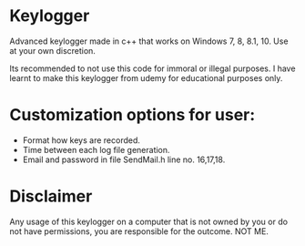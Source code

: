 # Keylogger
Advanced keylogger made in c++ that works on Windows 7, 8, 8.1, 10.  Use at your own discretion.  

Its recommended to not use this code for immoral or illegal purposes. I have learnt to make this keylogger from udemy for educational purposes only. 

# Customization options for user:
  - Format how keys are recorded.
  - Time between each log file generation.
  - Email and password in file SendMail.h line no. 16,17,18.
  
# Disclaimer
  Any usage of this keylogger on a computer that is not owned by you or do not have permissions, you are responsible for the outcome. NOT ME.
